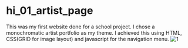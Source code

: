 # hi_01_artist_page
This was my first website done for a school project. I chose a monochromatic artist portfolio as my theme. I achieved this using HTML, CSS(GRID for image layout) and javascript for the navigation menu.
![1](https://user-images.githubusercontent.com/69626975/226589153-c4cd2cd4-bd9e-4356-8a06-76e8a6742a5c.png)
